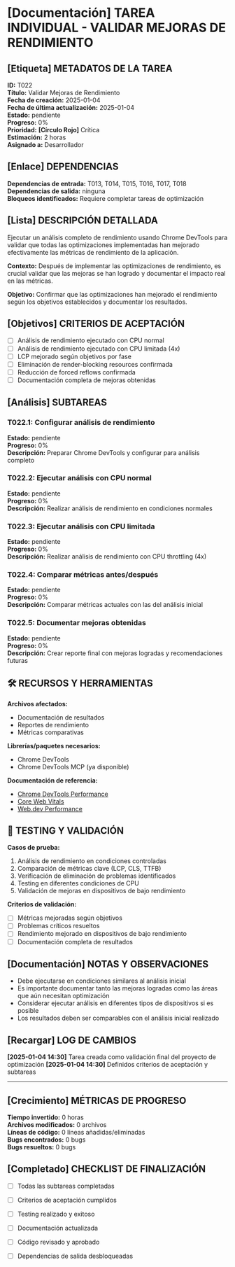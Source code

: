# **[Documentación]** TAREA INDIVIDUAL - VALIDAR MEJORAS DE RENDIMIENTO

## **[Etiqueta]** METADATOS DE LA TAREA

**ID:** T022  
**Título:** Validar Mejoras de Rendimiento  
**Fecha de creación:** 2025-01-04  
**Fecha de última actualización:** 2025-01-04  
**Estado:** pendiente  
**Progreso:** 0%  
**Prioridad:** **[Círculo Rojo]** Crítica  
**Estimación:** 2 horas  
**Asignado a:** Desarrollador

## **[Enlace]** DEPENDENCIAS

**Dependencias de entrada:** T013, T014, T015, T016, T017, T018  
**Dependencias de salida:** ninguna  
**Bloqueos identificados:** Requiere completar tareas de optimización

## **[Lista]** DESCRIPCIÓN DETALLADA

Ejecutar un análisis completo de rendimiento usando Chrome DevTools para validar que todas las optimizaciones implementadas han mejorado efectivamente las métricas de rendimiento de la aplicación.

**Contexto:** Después de implementar las optimizaciones de rendimiento, es crucial validar que las mejoras se han logrado y documentar el impacto real en las métricas.

**Objetivo:** Confirmar que las optimizaciones han mejorado el rendimiento según los objetivos establecidos y documentar los resultados.

## **[Objetivos]** CRITERIOS DE ACEPTACIÓN

- [ ] Análisis de rendimiento ejecutado con CPU normal
- [ ] Análisis de rendimiento ejecutado con CPU limitada (4x)
- [ ] LCP mejorado según objetivos por fase
- [ ] Eliminación de render-blocking resources confirmada
- [ ] Reducción de forced reflows confirmada
- [ ] Documentación completa de mejoras obtenidas

## **[Análisis]** SUBTAREAS

### T022.1: Configurar análisis de rendimiento

**Estado:** pendiente  
**Progreso:** 0%  
**Descripción:** Preparar Chrome DevTools y configurar para análisis completo

### T022.2: Ejecutar análisis con CPU normal

**Estado:** pendiente  
**Progreso:** 0%  
**Descripción:** Realizar análisis de rendimiento en condiciones normales

### T022.3: Ejecutar análisis con CPU limitada

**Estado:** pendiente  
**Progreso:** 0%  
**Descripción:** Realizar análisis de rendimiento con CPU throttling (4x)

### T022.4: Comparar métricas antes/después

**Estado:** pendiente  
**Progreso:** 0%  
**Descripción:** Comparar métricas actuales con las del análisis inicial

### T022.5: Documentar mejoras obtenidas

**Estado:** pendiente  
**Progreso:** 0%  
**Descripción:** Crear reporte final con mejoras logradas y recomendaciones futuras

## 🛠️ RECURSOS Y HERRAMIENTAS

**Archivos afectados:**

- Documentación de resultados
- Reportes de rendimiento
- Métricas comparativas

**Librerías/paquetes necesarios:**

- Chrome DevTools
- Chrome DevTools MCP (ya disponible)

**Documentación de referencia:**

- [Chrome DevTools Performance](https://developer.chrome.com/docs/devtools/evaluate-performance/)
- [Core Web Vitals](https://web.dev/vitals/)
- [Web.dev Performance](https://web.dev/performance/)

## 🧪 TESTING Y VALIDACIÓN

**Casos de prueba:**

1. Análisis de rendimiento en condiciones controladas
2. Comparación de métricas clave (LCP, CLS, TTFB)
3. Verificación de eliminación de problemas identificados
4. Testing en diferentes condiciones de CPU
5. Validación de mejoras en dispositivos de bajo rendimiento

**Criterios de validación:**

- [ ] Métricas mejoradas según objetivos
- [ ] Problemas críticos resueltos
- [ ] Rendimiento mejorado en dispositivos de bajo rendimiento
- [ ] Documentación completa de resultados

## **[Documentación]** NOTAS Y OBSERVACIONES

- Debe ejecutarse en condiciones similares al análisis inicial
- Es importante documentar tanto las mejoras logradas como las áreas que aún necesitan optimización
- Considerar ejecutar análisis en diferentes tipos de dispositivos si es posible
- Los resultados deben ser comparables con el análisis inicial realizado

## **[Recargar]** LOG DE CAMBIOS

**[2025-01-04 14:30]** Tarea creada como validación final del proyecto de optimización
**[2025-01-04 14:30]** Definidos criterios de aceptación y subtareas

---

## **[Crecimiento]** MÉTRICAS DE PROGRESO

**Tiempo invertido:** 0 horas  
**Archivos modificados:** 0 archivos  
**Líneas de código:** 0 líneas añadidas/eliminadas  
**Bugs encontrados:** 0 bugs  
**Bugs resueltos:** 0 bugs

## **[Completado]** CHECKLIST DE FINALIZACIÓN

- [ ] Todas las subtareas completadas
- [ ] Criterios de aceptación cumplidos
- [ ] Testing realizado y exitoso
- [ ] Documentación actualizada
- [ ] Código revisado y aprobado
- [ ] Dependencias de salida desbloqueadas

